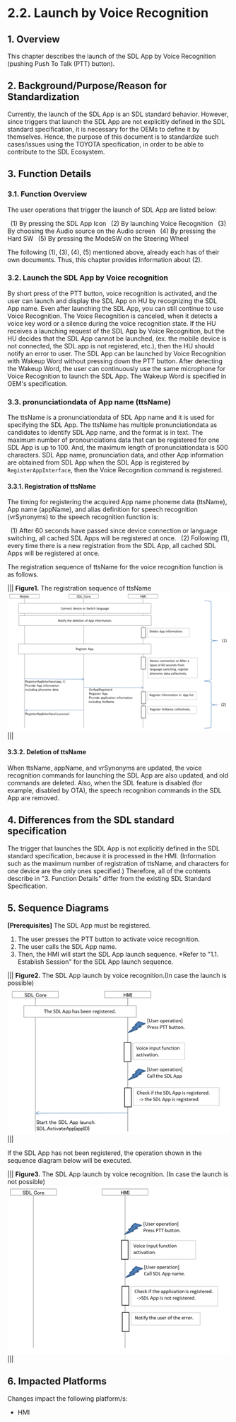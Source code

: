 # 2.2. Launch by Voice Recognition

## 1. Overview
This chapter describes the launch of the SDL App by Voice Recognition (pushing Push To Talk (PTT) button).

## 2. Background/Purpose/Reason for Standardization
Currently, the launch of the SDL App is an SDL standard behavior. However, since triggers that launch the SDL App are not explicitly defined in the SDL standard specification, it is necessary for the OEMs to define it by themselves. Hence, the purpose of this document is to standardize such cases/issues using the TOYOTA specification, in order to be able to contribute to the SDL Ecosystem.

## 3. Function Details
### 3.1. Function Overview
The user operations that trigger the launch of SDL App are listed below:

&ensp;(1) By pressing the SDL App Icon
&ensp;(2) By launching Voice Recognition
&ensp;(3) By choosing the Audio source on the Audio screen
&ensp;(4) By pressing the Hard SW
&ensp;(5) By pressing the ModeSW on the Steering Wheel

The following (1), (3), (4), (5) mentioned above, already each has of their own documents. Thus, this chapter provides information about (2).

### 3.2. Launch the SDL App by Voice recognition
By short press of the PTT button, voice recognition is activated, and the user can launch and display the SDL App on HU by recognizing the SDL App name. Even after launching the SDL App, you can still continue to use Voice Recognition. The Voice Recognition is canceled, when it detects a voice key word or a silence during the voice recognition state.
If the HU receives a launching request of the SDL App by Voice Recognition, but the HU decides that the SDL App cannot be launched, (ex. the mobile device is not connected, the SDL app is not registered, etc.), then the HU should notify an error to user.
The SDL App can be launched by Voice Recognition with Wakeup Word without pressing down the PTT button. After detecting the Wakeup Word, the user can continuously use the same microphone for Voice Recognition to launch the SDL App. The Wakeup Word is specified in OEM's specification.


### 3.3. pronunciationdata of App name (ttsName)
The ttsName is a pronunciationdata of SDL App name and it is used for specifying the SDL App. The ttsName has multiple pronunciationdata as candidates to identify SDL App name, and the format is in text. The maximum number of pronounciations data that can be registered for one SDL App is up to 100. And, the maximum length of pronunciationdata is 500 characters. SDL App name, pronunciation data, and other App information are obtained from SDL App when the SDL App is registered by `RegisterAppInterface`, then the Voice Recognition command is registered.


#### 3.3.1. Registration of ttsName
The timing for registering the acquired App name phoneme data (ttsName), App name (appName), and alias definition for speech recognition (vrSynonyms) to the speech recognition function is:

&ensp;(1) After 60 seconds have passed since device connection or language switching, all cached SDL Apps will be registered at once.
&ensp;(2) Following (1), every time there is a new registration from the SDL App, all cached SDL Apps will be registered at once.

The registration sequence of ttsName for the voice recognition function is as follows.

|||
**Figure1.** The registration sequence of ttsName
![Figure1_The_registration_sequence_of_ttsName.png](./assets/Figure1_The_registration_sequence_of_ttsName.png)
|||

#### 3.3.2. Deletion of ttsName
When ttsName, appName, and vrSynonyms are updated, the voice recognition commands for launching the SDL App are also updated, and old commands are deleted. Also, when the SDL feature is disabled (for example, disabled by OTA), the speech recognition commands in the SDL App are removed.

## 4. Differences from the SDL standard specification
The trigger that launches the SDL App is not explicitly defined in the SDL standard specification, because it is processed in the HMI. (Information such as the maximum number of registration of ttsName, and characters for one device are the only ones specified.) Therefore, all of the contents describe in "3. Function Details" differ from the existing SDL Standard Specification.

## 5. Sequence Diagrams
**[Prerequisites]**
The SDL App must be registered.

1. The user presses the PTT button to activate voice recognition.
2. The user calls the SDL App name.
3. Then, the HMI will start the SDL App launch sequence.
*Refer to "1.1. Establish Session" for the SDL App launch sequence.

|||
**Figure2.** The SDL App launch by voice recognition.(In case the launch is possible)
![Figure2_The_SDLApp_launch_is_ok.png](./assets/Figure2_The_SDLApp_launch_is_ok.png)
|||

If the SDL App has not been registered, the operation shown in the sequence diagram below will be executed.

|||
**Figure3.** The SDL App launch by voice recognition. (In case the launch is not possible)
![Figure3_The_SDLApp_launch_is_ng.png](./assets/Figure3_The_SDLApp_launch_is_ng.png)
|||

## 6. Impacted Platforms
Changes impact the following platform/s:

- HMI
